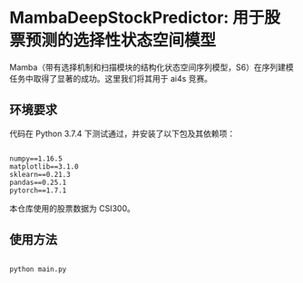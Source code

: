 # MambaDeepStockPredictor: 用于股票预测的选择性状态空间模型

Mamba（带有选择机制和扫描模块的结构化状态空间序列模型，S6）在序列建模任务中取得了显著的成功。这里我们将其用于 ai4s 竞赛。

## 环境要求

代码在 Python 3.7.4 下测试通过，并安装了以下包及其依赖项：

```

numpy==1.16.5
matplotlib==3.1.0
sklearn==0.21.3
pandas==0.25.1
pytorch==1.7.1

```

本仓库使用的股票数据为 CSI300。

## 使用方法

```

python main.py

```
